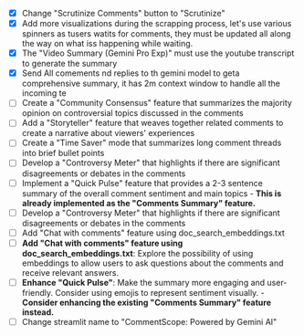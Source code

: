 - [x] Change "Scrutinize Comments" button to "Scrutinize"
- [x] Add more visualizations during the scrapping process, let's use various spinners as tusers watits for comments, they must be updated all along the way on what iss happening while waiting.
- [x] The "Video Summary (Gemini Pro Exp)" must use the youtube transcript to generate the summary
- [x] Send All comements nd replies to th gemini model to geta  comprehensive summary, it has 2m context window to handle all the incoming te
- [ ] Create a "Community Consensus" feature that summarizes the majority opinion on controversial topics discussed in the comments
- [ ] Add a "Storyteller" feature that weaves together related comments to create a narrative about viewers' experiences
- [ ] Create a "Time Saver" mode that summarizes long comment threads into brief bullet points
- [ ] Develop a "Controversy Meter" that highlights if there are significant disagreements or debates in the comments
- [ ] Implement a "Quick Pulse" feature that provides a 2-3 sentence summary of the overall comment sentiment and main topics - **This is already implemented as the "Comments Summary" feature.**
- [ ] Develop a "Controversy Meter" that highlights if there are significant disagreements or debates in the comments
- [ ] Add "Chat with comments" feature using doc_search_embeddings.txt
- [ ] **Add "Chat with comments" feature using doc_search_embeddings.txt**: Explore the possibility of using embeddings to allow users to ask questions about the comments and receive relevant answers.
- [ ] **Enhance "Quick Pulse"**: Make the summary more engaging and user-friendly. Consider using emojis to represent sentiment visually. - **Consider enhancing the existing "Comments Summary" feature instead.**
- [ ] Change streamlit name to "CommentScope: Powered by Gemini AI"
